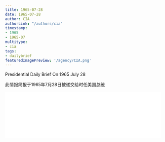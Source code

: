 ```yaml
---
title: 1965-07-28
date: 1965-07-28
author: CIA 
authorLink: "/authors/cia"
timestamp: 
- 1965
- 1965-07
multitype: 
- cia
tags: 
- dailybrief
featuredImagePreview: '/agency/CIA.png'
---
```



Presidential Daily Brief On 1965 July 28

此情报简报于1965年7月28日被递交给时任美国总统

<!--more-->





<div id="over" style="width:100%; overflow:hidden"> <iframe id="sFrame" name="sFrame" frameborder="no" border="0"  allowfullscreen marginwidth="0" scrolling="no" src = " /CIA/1965-07-28.html "  style = " position:absulute; width: 806px; top: 300;" > </iframe> </div>